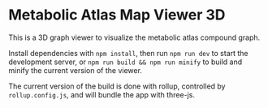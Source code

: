 Metabolic Atlas Map Viewer 3D
=============================

This is a 3D graph viewer to visualize the metabolic atlas compound graph.

Install dependencies with `npm install`, then run `npm run dev` to start the
development server, or `npm run build && npm run minify` to build and minify the
current version of the viewer.

The current version of the build is done with rollup, controlled by
`rollup.config.js`, and will bundle the app with three-js.

